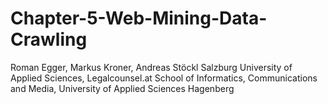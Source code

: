 # Chapter-5-Web-Mining-Data-Crawling
Roman Egger, Markus Kroner, Andreas Stöckl Salzburg University of Applied Sciences, Legalcounsel.at School of Informatics, Communications and Media, University of Applied Sciences Hagenberg
